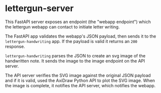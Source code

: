 # lettergun-server

This FastAPI server exposes an endpoint (the "webapp endpoint") which the
lettergun webapp can contact to initiate letter writing.

The FastAPI app validates the webapp's JSON payload, then sends it to
the `lettergun-handwriting` app. If the payload is valid it returns an `200` response.

`lettergun-handwriting` parses the JSON to create an svg image of the
handwritten note. It sends the image to the image endpoint on the API
server.

The API server verifies the SVG image against the original JSON payload and if
it is valid, used the AxiDraw Python API to plot the SVG image. When the image
is complete, it notifies the API server, which notifies the webapp.
